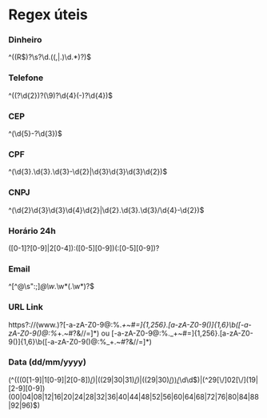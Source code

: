 # Regex úteis

### Dinheiro
^((R\$)?\s?\d.((,|.)\d.*)?)$

### Telefone
^(\(?\d{2}\)?(\9)?\d{4}(\-)?\d{4})$

### CEP
^(\d{5}\-?\d{3})$

### CPF
^(\d{3}\.\d{3}\.\d{3}\-\d{2}|\d{3}\d{3}\d{3}\d{2})$

### CNPJ
^(\d{2}\d{3}\d{3}\d{4}\d{2}|\d{2}\.\d{3}\.\d{3}\/\d{4}\-\d{2})$

### Horário 24h
([0-1]?[0-9]|2[0-4]):([0-5][0-9])(:[0-5][0-9])?

### Email
^[^\@\s\"\:\;]*\@\w*\.\w*(\.\w*)?$

### URL Link
https?:\/\/(www\.)?[-a-zA-Z0-9@:%._\+~#=]{1,256}\.[a-zA-Z0-9()]{1,6}\b([-a-zA-Z0-9()@:%_\+.~#?&//=]*)
ou
[-a-zA-Z0-9@:%._\+~#=]{1,256}\.[a-zA-Z0-9()]{1,6}\b([-a-zA-Z0-9()@:%_\+.~#?&//=]*)

### Data (dd/mm/yyyy)
(^(((0[1-9]|1[0-9]|2[0-8])[\/](0[1-9]|1[012]))|((29|30|31)[\/](0[13578]|1[02]))|((29|30)[\/](0[4,6,9]|11)))[\/](19|[2-9][0-9])\d\d$)|(^29[\/]02[\/](19|[2-9][0-9])(00|04|08|12|16|20|24|28|32|36|40|44|48|52|56|60|64|68|72|76|80|84|88|92|96)$)
